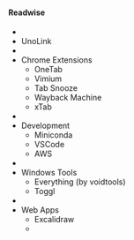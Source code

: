 #### Readwise
-
- UnoLink
-
- Chrome Extensions
	- OneTab
	- Vimium
	- Tab Snooze
	- Wayback Machine
	- xTab
-
- Development
	- Miniconda
	- VSCode
	- AWS
-
- Windows Tools
	- Everything (by voidtools)
	- Toggl
-
- Web Apps
	- Excalidraw
	-